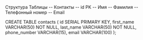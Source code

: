 Структура Таблицы 
-- Контакты
--     id PK
--     Имя
--     Фамилия
--     Телефонный номер
--     Email

CREATE TABLE contacts (
       id SERIAL PRIMARY KEY,
       first_name VARCHAR(50) NOT NULL,
       last_name VARCHAR(50) NOT NULL,
       phone_number VARCHAR(15),
       email VARCHAR(100)
   );

